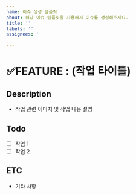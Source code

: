 ```yaml
---
name: 이슈 생성 템플릿
about: 해당 이슈 템플릿을 사용해서 이슈를 생성해주세요.
title: ''
labels: ''
assignees: ''

---
```


# ✅FEATURE : (작업 타이틀)
## Description
* 작업 관련 이미지 및 작업 내용 설명


## Todo
- [ ] 작업 1
- [ ] 작업 2

## ETC
* 기타 사항
